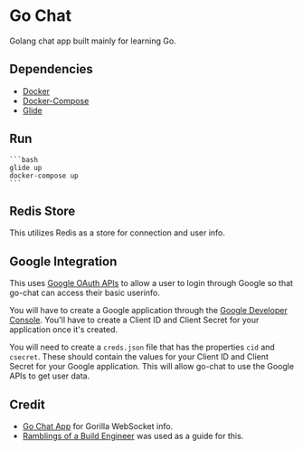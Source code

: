 # Go Chat

Golang chat app built mainly for learning Go.

## Dependencies

- [Docker](https://www.docker.com/)
- [Docker-Compose](https://docs.docker.com/compose/)
- [Glide](https://github.com/Masterminds/glide)

## Run

    ```bash
    glide up
    docker-compose up
    ```

## Redis Store

This utilizes Redis as a store for connection and user info.

## Google Integration

This uses [Google OAuth APIs](https://developers.google.com/identity/protocols/OAuth2) to allow a user to login through Google
so that go-chat can access their basic userinfo.

You will have to create a Google application through the [Google Developer Console](https://console.developers.google.com). You'll have to create a
Client ID and Client Secret for your application once it's created.

You will need to create a `creds.json` file that has the properties `cid` and `csecret`. These should contain the values for your Client ID and Client
Secret for your Google application. This will allow go-chat to use the Google APIs to get user data.

## Credit

- [Go Chat App](https://scotch.io/bar-talk/build-a-realtime-chat-server-with-go-and-websockets) for Gorilla WebSocket info.
- [Ramblings of a Build Engineer](https://skarlso.github.io/2016/06/12/google-signin-with-go/) was used as a guide for this.
